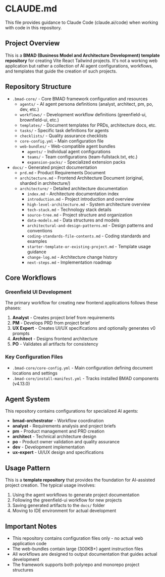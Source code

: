 # CLAUDE.md

This file provides guidance to Claude Code (claude.ai/code) when working with code in this repository.

## Project Overview

This is a **BMAD (Business Model and Architecture Development) template repository** for creating Vite React Tailwind projects. It's not a working web application but rather a collection of AI agent configurations, workflows, and templates that guide the creation of such projects.

## Repository Structure

- `.bmad-core/` - Core BMAD framework configuration and resources
  - `agents/` - AI agent persona definitions (analyst, architect, pm, po, dev, etc.)
  - `workflows/` - Development workflow definitions (greenfield-ui, brownfield-ui, etc.)
  - `templates/` - Document templates for PRDs, architecture docs, etc.
  - `tasks/` - Specific task definitions for agents
  - `checklists/` - Quality assurance checklists
  - `core-config.yml` - Main configuration file
  - `web-bundles/` - Web-compatible agent bundles
    - `agents/` - Individual agent configurations
    - `teams/` - Team configurations (team-fullstack.txt, etc.)
    - `expansion-packs/` - Specialized extension packs
- `docs/` - Generated project documentation
  - `prd.md` - Product Requirements Document
  - `architecture.md` - Frontend Architecture Document (original, sharded in architecture/)
  - `architecture/` - Detailed architecture documentation
    - `index.md` - Architecture documentation index
    - `introduction.md` - Project introduction and overview
    - `high-level-architecture.md` - System architecture overview
    - `tech-stack.md` - Technology stack details
    - `source-tree.md` - Project structure and organization
    - `data-models.md` - Data structures and models
    - `architectural-and-design-patterns.md` - Design patterns and conventions
    - `coding-standards-file-contents.md` - Coding standards and examples
    - `starter-template-or-existing-project.md` - Template usage guidance
    - `change-log.md` - Architecture change history
    - `next-steps.md` - Implementation roadmap

## Core Workflows

### Greenfield UI Development
The primary workflow for creating new frontend applications follows these phases:
1. **Analyst** - Creates project brief from requirements
2. **PM** - Develops PRD from project brief
3. **UX Expert** - Creates UI/UX specifications and optionally generates v0 prompts
4. **Architect** - Designs frontend architecture
5. **PO** - Validates all artifacts for consistency

### Key Configuration Files

- `.bmad-core/core-config.yml` - Main configuration defining document locations and settings
- `.bmad-core/install-manifest.yml` - Tracks installed BMAD components (v4.13.0)

## Agent System

This repository contains configurations for specialized AI agents:
- **bmad-orchestrator** - Workflow coordination
- **analyst** - Requirements analysis and project briefs
- **pm** - Product management and PRD creation
- **architect** - Technical architecture design
- **po** - Product owner validation and quality assurance
- **dev** - Development implementation
- **ux-expert** - UI/UX design and specifications

## Usage Pattern

This is a **template repository** that provides the foundation for AI-assisted project creation. The typical usage involves:

1. Using the agent workflows to generate project documentation
2. Following the greenfield-ui workflow for new projects
3. Saving generated artifacts to the `docs/` folder
4. Moving to IDE environment for actual development

## Important Notes

- This repository contains configuration files only - no actual web application code
- The web-bundles contain large (300KB+) agent instruction files
- All workflows are designed to output documentation that guides actual development
- The framework supports both polyrepo and monorepo project structures